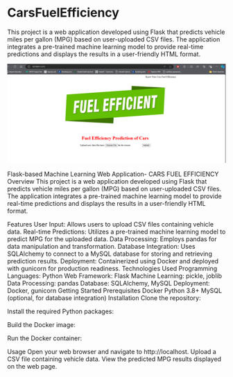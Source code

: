 # CarsFuelEfficiency
This project is a web application developed using Flask that predicts vehicle miles per gallon (MPG) based on user-uploaded CSV files. The application integrates a pre-trained machine learning model to provide real-time predictions and displays the results in a user-friendly HTML format.


![Alt text](https://github.com/Viplavvijay/CarsFuelEfficiency/blob/main/carsfeff.png)




Flask-based Machine Learning Web Application- CARS FUEL EFFICIENCY
Overview
This project is a web application developed using Flask that predicts vehicle miles per gallon (MPG) based on user-uploaded CSV files. The application integrates a pre-trained machine learning model to provide real-time predictions and displays the results in a user-friendly HTML format.

Features
User Input: Allows users to upload CSV files containing vehicle data.
Real-time Predictions: Utilizes a pre-trained machine learning model to predict MPG for the uploaded data.
Data Processing: Employs pandas for data manipulation and transformation.
Database Integration: Uses SQLAlchemy to connect to a MySQL database for storing and retrieving prediction results.
Deployment: Containerized using Docker and deployed with gunicorn for production readiness.
Technologies Used
Programming Languages: Python
Web Framework: Flask
Machine Learning: pickle, joblib
Data Processing: pandas
Database: SQLAlchemy, MySQL
Deployment: Docker, gunicorn
Getting Started
Prerequisites
Docker
Python 3.8+
MySQL (optional, for database integration)
Installation
Clone the repository:

Install the required Python packages:

Build the Docker image:

Run the Docker container:

Usage
Open your web browser and navigate to http://localhost.
Upload a CSV file containing vehicle data.
View the predicted MPG results displayed on the web page.
